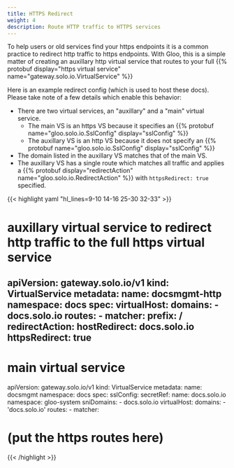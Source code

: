 ```yaml
---
title: HTTPS Redirect
weight: 4
description: Route HTTP traffic to HTTPS services
---
```


To help users or old services find your https endpoints it is a common practice to redirect http traffic to https endpoints.
With Gloo, this is a simple matter of creating an auxillary http virtual service that routes to your full
{{% protobuf
display="https virtual service" 
name="gateway.solo.io.VirtualService"
%}}

Here is an example redirect config (which is used to host these docs). Please take note of a few details which enable this behavior:

- There are two virtual services, an "auxillary" and a "main" virtual service.
  - The main VS is an https VS because it specifies an
{{% protobuf
name="gloo.solo.io.SslConfig"
display="sslConfig"
%}}
  - The auxillary VS is an http VS because it does not specify an
{{% protobuf
name="gloo.solo.io.SslConfig"
display="sslConfig"
%}}
- The domain listed in the auxillary VS matches that of the main VS.
- The auxillary VS has a single route which matches all traffic and applies a
{{% protobuf
display="redirectAction" 
name="gloo.solo.io.RedirectAction"
%}} with `httpsRedirect: true` specified.


{{< highlight yaml "hl_lines=9-10 14-16 25-30 32-33" >}}
# auxillary virtual service to redirect http traffic to the full https virtual service
apiVersion: gateway.solo.io/v1
kind: VirtualService
metadata:
  name: docsmgmt-http
  namespace: docs
spec:
  virtualHost:
    domains:
    - docs.solo.io
    routes:
    - matcher:
        prefix: /
      redirectAction:
        hostRedirect: docs.solo.io
        httpsRedirect: true
---
# main virtual service
apiVersion: gateway.solo.io/v1
kind: VirtualService
metadata:
  name: docsmgmt
  namespace: docs
spec:
  sslConfig:
    secretRef:
      name: docs.solo.io
      namespace: gloo-system
    sniDomains:
    - docs.solo.io
  virtualHost:
    domains:
    - 'docs.solo.io'
    routes:
    - matcher:
# (put the https routes here)
{{< /highlight >}}
